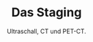 ---
title:  "Das Staging"
subtitle: "Ultraschall, CT und PET-CT."
summary: "Am 7. November hat Stefan den ersten Termin beim Onkologen. Dort startet der Staging-Prozess mit einem Ultraschall. Am 11. und 12. November folgen dann ein CT und ein PET-CT. Danach ist klar, in welchem Stadium sich der Krebs befindet. Mehr Infos auf https://www.anfaengerkrebs.de"
filename_prefix: "Folge_02"
duration: "00:22:39"
publication_date: 2020-02-14
---